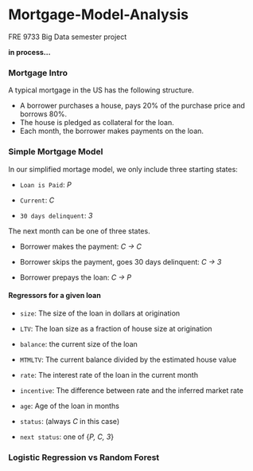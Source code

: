 # Mortgage-Model-Analysis
FRE 9733 Big Data semester project

**in process...**


### Mortgage Intro
A typical mortgage in the US has the following structure.
+ A borrower purchases a house, pays 20% of the purchase price and borrows 80%.
+ The house is pledged as collateral for the loan.
+ Each month, the borrower makes payments on the loan.

### Simple Mortgage Model 

In our simplified mortage model, we only include three starting states:

* `Loan is Paid`:  *P*

* `Current`:  *C*

* `30 days delinquent`:  *3*

The next month can be one of three states.

* Borrower makes the payment: *C → C*

* Borrower skips the payment, goes 30 days delinquent: *C → 3*

* Borrower prepays the loan: *C → P*

#### Regressors for a given loan 

* `size`: The size of the loan in dollars at origination

* `LTV`: The loan size as a fraction of house size at origination

* `balance`: the current size of the loan

* `MTMLTV`: The current balance divided by the estimated house value

* `rate`: The interest rate of the loan in the current month

* `incentive`: The difference between rate and the inferred market rate

* `age`: Age of the loan in months

* `status`: (always *C* in this case)

* `next status`: one of {*P, C, 3*}

### Logistic Regression vs Random Forest 



